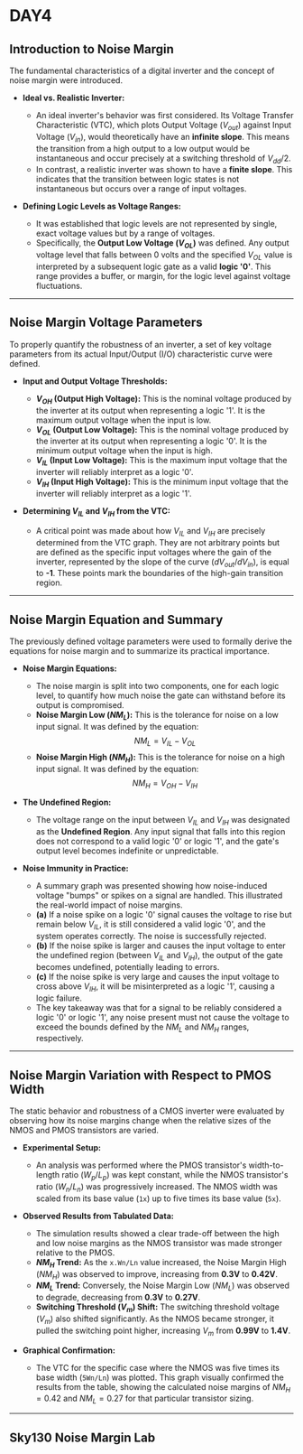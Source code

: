 # DAY4

##  Introduction to Noise Margin 

The fundamental characteristics of a digital inverter and the concept of noise margin were introduced.

* **Ideal vs. Realistic Inverter:**
    * An ideal inverter's behavior was first considered. Its Voltage Transfer Characteristic (VTC), which plots Output Voltage ($V_{out}$) against Input Voltage ($V_{in}$), would theoretically have an **infinite slope**. This means the transition from a high output to a low output would be instantaneous and occur precisely at a switching threshold of $V_{dd}/2$.
    * In contrast, a realistic inverter was shown to have a **finite slope**. This indicates that the transition between logic states is not instantaneous but occurs over a range of input voltages.

* **Defining Logic Levels as Voltage Ranges:**
    * It was established that logic levels are not represented by single, exact voltage values but by a range of voltages.
    * Specifically, the **Output Low Voltage ($V_{OL}$)** was defined. Any output voltage level that falls between 0 volts and the specified $V_{OL}$ value is interpreted by a subsequent logic gate as a valid **logic '0'**. This range provides a buffer, or margin, for the logic level against voltage fluctuations.

***

##  Noise Margin Voltage Parameters 

To properly quantify the robustness of an inverter, a set of key voltage parameters from its actual Input/Output (I/O) characteristic curve were defined.

* **Input and Output Voltage Thresholds:**
    * **$V_{OH}$ (Output High Voltage):** This is the nominal voltage produced by the inverter at its output when representing a logic '1'. It is the maximum output voltage when the input is low.
    * **$V_{OL}$ (Output Low Voltage):** This is the nominal voltage produced by the inverter at its output when representing a logic '0'. It is the minimum output voltage when the input is high.
    * **$V_{IL}$ (Input Low Voltage):** This is the maximum input voltage that the inverter will reliably interpret as a logic '0'.
    * **$V_{IH}$ (Input High Voltage):** This is the minimum input voltage that the inverter will reliably interpret as a logic '1'.

* **Determining $V_{IL}$ and $V_{IH}$ from the VTC:**
    * A critical point was made about how $V_{IL}$ and $V_{IH}$ are precisely determined from the VTC graph. They are not arbitrary points but are defined as the specific input voltages where the gain of the inverter, represented by the slope of the curve ($dV_{out}/dV_{in}$), is equal to **-1**. These points mark the boundaries of the high-gain transition region.

***

##  Noise Margin Equation and Summary 

The previously defined voltage parameters were used to formally derive the equations for noise margin and to summarize its practical importance.

* **Noise Margin Equations:**
    * The noise margin is split into two components, one for each logic level, to quantify how much noise the gate can withstand before its output is compromised.
    * **Noise Margin Low ($NM_L$):** This is the tolerance for noise on a low input signal. It was defined by the equation:
        $$NM_L = V_{IL} - V_{OL}$$
    * **Noise Margin High ($NM_H$):** This is the tolerance for noise on a high input signal. It was defined by the equation:
        $$NM_H = V_{OH} - V_{IH}$$

* **The Undefined Region:**
    * The voltage range on the input between $V_{IL}$ and $V_{IH}$ was designated as the **Undefined Region**. Any input signal that falls into this region does not correspond to a valid logic '0' or logic '1', and the gate's output level becomes indefinite or unpredictable.

* **Noise Immunity in Practice:**
    * A summary graph was presented showing how noise-induced voltage "bumps" or spikes on a signal are handled. This illustrated the real-world impact of noise margins.
    * **(a)** If a noise spike on a logic '0' signal causes the voltage to rise but remain below $V_{IL}$, it is still considered a valid logic '0', and the system operates correctly. The noise is successfully rejected.
    * **(b)** If the noise spike is larger and causes the input voltage to enter the undefined region (between $V_{IL}$ and $V_{IH}$), the output of the gate becomes undefined, potentially leading to errors.
    * **(c)** If the noise spike is very large and causes the input voltage to cross above $V_{IH}$, it will be misinterpreted as a logic '1', causing a logic failure.
    * The key takeaway was that for a signal to be reliably considered a logic '0' or logic '1', any noise present must not cause the voltage to exceed the bounds defined by the $NM_L$ and $NM_H$ ranges, respectively.

***

##  Noise Margin Variation with Respect to PMOS Width 

The static behavior and robustness of a CMOS inverter were evaluated by observing how its noise margins change when the relative sizes of the NMOS and PMOS transistors are varied.

* **Experimental Setup:**
    * An analysis was performed where the PMOS transistor's width-to-length ratio ($W_p/L_p$) was kept constant, while the NMOS transistor's ratio ($W_n/L_n$) was progressively increased. The NMOS width was scaled from its base value (`1x`) up to five times its base value (`5x`).

* **Observed Results from Tabulated Data:**
    * The simulation results showed a clear trade-off between the high and low noise margins as the NMOS transistor was made stronger relative to the PMOS.
    * **$NM_H$ Trend:** As the `x.Wn/Ln` value increased, the Noise Margin High ($NM_H$) was observed to improve, increasing from **0.3V** to **0.42V**.
    * **$NM_L$ Trend:** Conversely, the Noise Margin Low ($NM_L$) was observed to degrade, decreasing from **0.3V** to **0.27V**.
    * **Switching Threshold ($V_m$) Shift:** The switching threshold voltage ($V_m$) also shifted significantly. As the NMOS became stronger, it pulled the switching point higher, increasing $V_m$ from **0.99V** to **1.4V**.

* **Graphical Confirmation:**
    * The VTC for the specific case where the NMOS was five times its base width (`5Wn/Ln`) was plotted. This graph visually confirmed the results from the table, showing the calculated noise margins of $NM_H = 0.42$ and $NM_L = 0.27$ for that particular transistor sizing.

***

## Sky130 Noise Margin Lab

